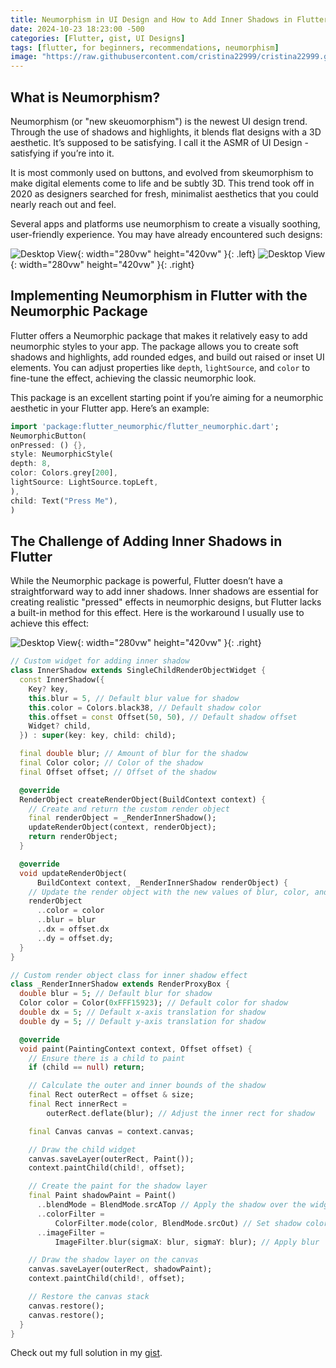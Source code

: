 ```yaml
---
title: Neumorphism in UI Design and How to Add Inner Shadows in Flutter
date: 2024-10-23 18:23:00 -500
categories: [Flutter, gist, UI Designs]
tags: [flutter, for beginners, recommendations, neumorphism]
image: "https://raw.githubusercontent.com/cristina22999/cristina22999.github.io/refs/heads/main/assets/img/neumorphic-ui-4.png"
---
```



## What is Neumorphism?
Neumorphism (or "new skeuomorphism") is the newest UI design trend. Through the use of shadows and highlights, it blends flat designs with a 3D aesthetic. It’s supposed to be satisfying. I call it the ASMR of UI Design - satisfying if you’re into it.

It is most commonly used on buttons, and evolved from skeumorphism to make digital elements come to life and be subtly 3D. This trend took off in 2020 as designers searched for fresh, minimalist aesthetics that you could nearly reach out and feel.

Several apps and platforms use neumorphism to create a visually soothing, user-friendly experience. You may have already encountered such designs:

![Desktop View](/assets/img/neumorphic-ui.png){: width="280vw" height="420vw" }{: .left}
![Desktop View](/assets/img/neumorphic-ui-2.png){: width="280vw" height="420vw" }{: .right}


## Implementing Neumorphism in Flutter with the Neumorphic Package

Flutter offers a Neumorphic package that makes it relatively easy to add neumorphic styles to your app. The package allows you to create soft shadows and highlights, add rounded edges, and build out raised or inset UI elements. You can adjust properties like `depth`, `lightSource`, and `color` to fine-tune the effect, achieving the classic neumorphic look.

This package is an excellent starting point if you’re aiming for a neumorphic aesthetic in your Flutter app. Here’s an example: 

```dart 
import 'package:flutter_neumorphic/flutter_neumorphic.dart'; 
NeumorphicButton( 
onPressed: () {}, 
style: NeumorphicStyle( 
depth: 8, 
color: Colors.grey[200], 
lightSource: LightSource.topLeft, 
), 
child: Text("Press Me"), 
)
```

## The Challenge of Adding Inner Shadows in Flutter

While the Neumorphic package is powerful, Flutter doesn’t have a straightforward way to add inner shadows. Inner shadows are essential for creating realistic "pressed" effects in neumorphic designs, but Flutter lacks a built-in method for this effect. Here is the workaround I usually use to achieve this effect:

![Desktop View](/assets/img/inner_shadow.png){: width="280vw" height="420vw" }{: .right}

```dart
// Custom widget for adding inner shadow
class InnerShadow extends SingleChildRenderObjectWidget {
  const InnerShadow({
    Key? key,
    this.blur = 5, // Default blur value for shadow
    this.color = Colors.black38, // Default shadow color
    this.offset = const Offset(50, 50), // Default shadow offset
    Widget? child,
  }) : super(key: key, child: child);

  final double blur; // Amount of blur for the shadow
  final Color color; // Color of the shadow
  final Offset offset; // Offset of the shadow

  @override
  RenderObject createRenderObject(BuildContext context) {
    // Create and return the custom render object
    final renderObject = _RenderInnerShadow();
    updateRenderObject(context, renderObject);
    return renderObject;
  }

  @override
  void updateRenderObject(
      BuildContext context, _RenderInnerShadow renderObject) {
    // Update the render object with the new values of blur, color, and offset
    renderObject
      ..color = color
      ..blur = blur
      ..dx = offset.dx
      ..dy = offset.dy;
  }
}

// Custom render object class for inner shadow effect
class _RenderInnerShadow extends RenderProxyBox {
  double blur = 5; // Default blur for shadow
  Color color = Color(0xFFF15923); // Default color for shadow
  double dx = 5; // Default x-axis translation for shadow
  double dy = 5; // Default y-axis translation for shadow

  @override
  void paint(PaintingContext context, Offset offset) {
    // Ensure there is a child to paint
    if (child == null) return;

    // Calculate the outer and inner bounds of the shadow
    final Rect outerRect = offset & size;
    final Rect innerRect =
        outerRect.deflate(blur); // Adjust the inner rect for shadow

    final Canvas canvas = context.canvas;

    // Draw the child widget
    canvas.saveLayer(outerRect, Paint());
    context.paintChild(child!, offset);

    // Create the paint for the shadow layer
    final Paint shadowPaint = Paint()
      ..blendMode = BlendMode.srcATop // Apply the shadow over the widget
      ..colorFilter =
          ColorFilter.mode(color, BlendMode.srcOut) // Set shadow color
      ..imageFilter =
          ImageFilter.blur(sigmaX: blur, sigmaY: blur); // Apply blur

    // Draw the shadow layer on the canvas
    canvas.saveLayer(outerRect, shadowPaint);
    context.paintChild(child!, offset);

    // Restore the canvas stack
    canvas.restore();
    canvas.restore();
  }
}
```

Check out my full solution in my [gist](https://gist.github.com/cristinaponcela/3053d28b0ba280e2b61da5e34b8e5203).
